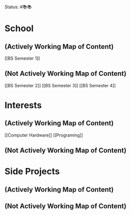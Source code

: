 Status: #📚📚

# School
## (Actively Working Map of Content)
[[BS Semester 1]]

## (Not Actively Working Map of Content)
[[BS Semester 2]]
[[BS Semester 3]]
[[BS Semester 4]]

# Interests
## (Actively Working Map of Content)
[[Computer Hardware]]
[[Programing]]

## (Not Actively Working Map of Content)


# Side Projects
## (Actively Working Map of Content)


## (Not Actively Working Map of Content)


